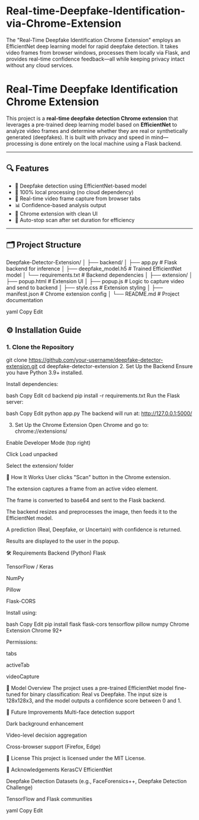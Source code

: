 # Real-time-Deepfake-Identification-via-Chrome-Extension
The "Real-Time Deepfake Identification Chrome Extension" employs an EfficientNet deep learning model for rapid deepfake detection. It takes video frames from browser windows, processes them locally via Flask, and provides real-time confidence feedback—all while keeping privacy intact without any cloud services.


# Real-Time Deepfake Identification Chrome Extension

This project is a **real-time deepfake detection Chrome extension** that leverages a pre-trained deep learning model based on **EfficientNet** to analyze video frames and determine whether they are real or synthetically generated (deepfakes). It is built with privacy and speed in mind—processing is done entirely on the local machine using a Flask backend.

---

## 🔍 Features

- 🧠 Deepfake detection using EfficientNet-based model
- 🔐 100% local processing (no cloud dependency)
- 🎥 Real-time video frame capture from browser tabs
- 📊 Confidence-based analysis output
- 🧩 Chrome extension with clean UI
- 🔁 Auto-stop scan after set duration for efficiency

---

## 🗂️ Project Structure

Deepfake-Detector-Extension/
│
├── backend/
│ ├── app.py # Flask backend for inference
│ ├── deepfake_model.h5 # Trained EfficientNet model
│ └── requirements.txt # Backend dependencies
│
├── extension/
│ ├── popup.html # Extension UI
│ ├── popup.js # Logic to capture video and send to backend
│ ├── style.css # Extension styling
│ ├── manifest.json # Chrome extension config
│
└── README.md # Project documentation

yaml
Copy
Edit



## ⚙️ Installation Guide

### 1. Clone the Repository


git clone https://github.com/your-username/deepfake-detector-extension.git
cd deepfake-detector-extension
2. Set Up the Backend
Ensure you have Python 3.9+ installed.

Install dependencies:

bash
Copy
Edit
cd backend
pip install -r requirements.txt
Run the Flask server:

bash
Copy
Edit
python app.py
The backend will run at: http://127.0.0.1:5000/

3. Set Up the Chrome Extension
Open Chrome and go to: chrome://extensions/

Enable Developer Mode (top right)

Click Load unpacked

Select the extension/ folder

🧪 How It Works
User clicks "Scan" button in the Chrome extension.

The extension captures a frame from an active video element.

The frame is converted to base64 and sent to the Flask backend.

The backend resizes and preprocesses the image, then feeds it to the EfficientNet model.

A prediction (Real, Deepfake, or Uncertain) with confidence is returned.

Results are displayed to the user in the popup.

🛠 Requirements
Backend (Python)
Flask

TensorFlow / Keras

NumPy

Pillow

Flask-CORS

Install using:

bash
Copy
Edit
pip install flask flask-cors tensorflow pillow numpy
Chrome Extension
Chrome 92+

Permissions:

tabs

activeTab

videoCapture

🧠 Model Overview
The project uses a pre-trained EfficientNet model fine-tuned for binary classification: Real vs Deepfake. The input size is 128x128x3, and the model outputs a confidence score between 0 and 1.

📝 Future Improvements
Multi-face detection support

Dark background enhancement

Video-level decision aggregation

Cross-browser support (Firefox, Edge)

🧾 License
This project is licensed under the MIT License.

🙌 Acknowledgements
KerasCV EfficientNet

Deepfake Detection Datasets (e.g., FaceForensics++, Deepfake Detection Challenge)

TensorFlow and Flask communities

yaml
Copy
Edit








